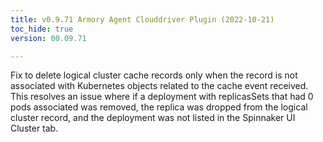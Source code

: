 ```yaml
---
title: v0.9.71 Armory Agent Clouddriver Plugin (2022-10-21)
toc_hide: true
version: 00.09.71

---
```


Fix to delete logical cluster cache records only when the record is not associated with Kubernetes objects related to the cache event received. This resolves an issue where if a deployment with replicasSets that had 0 pods associated was removed, the replica was dropped from the logical cluster record, and the deployment was not listed in the Spinnaker UI Cluster tab.
